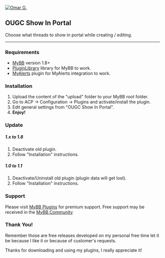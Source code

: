 [![Omar G.](http://omarg.me/cache/images/logo.png "Omar G. MyBB Page")](http://omarg.me/page?mybb "Omar G. MyBB Page")

## OUGC Show In Portal
Choose what threads to show in portal while creating / editing.

***

### Requirements
- [MyBB](http://www.mybb.com/downloads "Download MyBB") version 1.8+
- [PluginLibrary](http://mods.mybb.com/view/pluginlibrary "Download PluginLibrary") library for MyBB to work.
- [MyAlerts](https://github.com/euantorano/myalerts "Download MyAlerts") plugin for MyAlerts integration to work.

### Installation
1. Upload the content of the "upload" folder to your MyBB root folder.
2. Go to ACP -> Configuration -> Plugins and activate/install the plugin.
3. Edit general settings from "OUGC Show In Portal".
4. __Enjoy!__

### Update
##### 1.x to 1.8
1. Deactivate old plugin.
2. Follow "Installation" instructions.

##### 1.0 to 1.1
1. Deactivate/Uninstall old plugin (plugin data will get lost).
2. Follow "Installation" instructions.

### Support
Please visit [MyBB Plugins](http://forums.mybb-plugins.com/Forum-Free-Plugins--29 "Visit MyBB Plugins") for premium support. Free support may be received in the [MyBB Community](http://community.mybb.com "Visit MyBB Community")

### Thank You!
Remember those are free releases developed on my personal free time let it be because I like it or because of customer's requests.

Thanks for downloading and using my plugins, I really appreciate it!